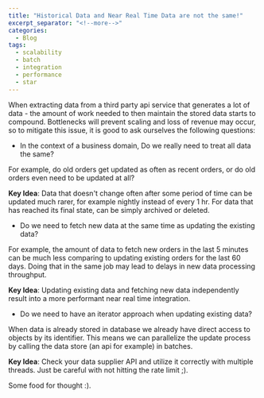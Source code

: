 ```yaml
---
title: "Historical Data and Near Real Time Data are not the same!"
excerpt_separator: "<!--more-->"
categories:
  - Blog
tags:
  - scalability
  - batch
  - integration
  - performance
  - star
---
```


When extracting data from a third party api service that generates a lot of data - the amount of work needed to then maintain the stored data starts to compound. Bottlenecks will prevent scaling and loss of revenue may occur, so to mitigate this issue, it is good to ask ourselves the following questions:

- In the context of a business domain, Do we really need to treat all data the same? 

For example, do old orders get updated as often as recent orders, or do old orders even need to be updated at all? 

**Key Idea**: Data that doesn't change often after some period of time can be updated much rarer, for example nightly instead of every 1 hr. For data that has reached its final state, can be simply archived or deleted.

-  Do we need to fetch new data at the same time as updating the existing data? 

For example, the amount of data to fetch new orders in the last 5 minutes can be much less comparing to updating existing orders for the last 60 days. Doing that in the same job may lead to delays in new data processing throughput.

**Key Idea**: Updating existing data and fetching new data independently result into a more performant near real time integration.  

- Do we need to have an iterator approach when updating existing data?

When data is already stored in database we already have direct access to objects by its identifier. This means we can parallelize the update process by calling the data store (an api for example) in batches.
 
**Key Idea**: Check your data supplier API and utilize it correctly with multiple threads. Just be careful with not hitting the rate limit ;).


Some food for thought :).

